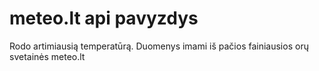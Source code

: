# meteo.lt api pavyzdys

Rodo artimiausią temperatūrą.
Duomenys imami iš pačios fainiausios orų svetainės meteo.lt
